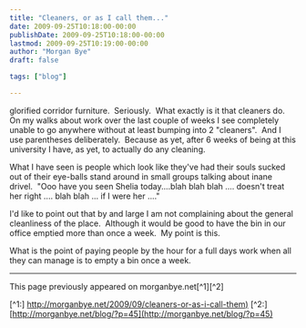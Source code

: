 ```yaml
---
title: "Cleaners, or as I call them..."
date: 2009-09-25T10:18:00-00:00
publishDate: 2009-09-25T10:18:00-00:00
lastmod: 2009-09-25T10:19:00-00:00
author: "Morgan Bye"
draft: false

tags: ["blog"]

---
```


glorified corridor furniture.  Seriously.  What exactly is it that cleaners do.  On my walks about work over the last couple of weeks I see completely unable to go anywhere without at least bumping into 2 "cleaners".  And I use parentheses deliberately.  Because as yet, after 6 weeks of being at this university I have, as yet, to actually do any cleaning.

What I have seen is people which look like they've had their souls sucked out of their eye-balls stand around in small groups talking about inane drivel.  "Ooo have you seen Shelia today....blah blah blah .... doesn't treat her right .... blah blah ... if I were her ...."

I'd like to point out that by and large I am not complaining about the general cleanliness of the place.  Although it would be good to have the bin in our office emptied more than once a week.  My point is this.

What is the point of paying people by the hour for a full days work when all they can manage is to empty a bin once a week.


----
This page previously appeared on morganbye.net[^1][^2]

[^1:] [http://morganbye.net/2009/09/cleaners-or-as-i-call-them)](http://morganbye.net/2009/09/cleaners-or-as-i-call-them)
[^2:] [http://morganbye.net/blog/?p=45](http://morganbye.net/blog/?p=45)
